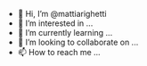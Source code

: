 - 👋 Hi, I’m @mattiarighetti
- 👀 I’m interested in ...
- 🌱 I’m currently learning ...
- 💞️ I’m looking to collaborate on ...
- 📫 How to reach me ...

<!---
mattiarighetti/mattiarighetti is a ✨ special ✨ repository because its `README.md` (this file) appears on your GitHub profile.
You can click the Preview link to take a look at your changes.
--->
